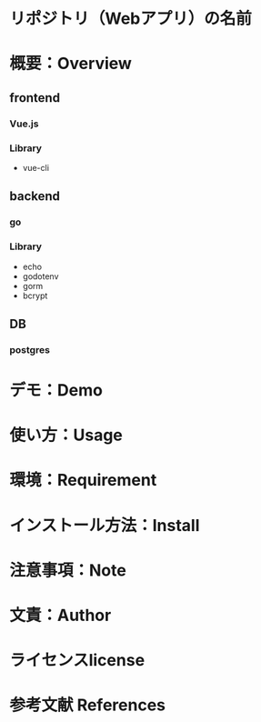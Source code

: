 # リポジトリ（Webアプリ）の名前

# 概要：Overview

## frontend
### Vue.js
### Library
- vue-cli
## backend
### go
### Library
- echo
- godotenv
- gorm
- bcrypt

## DB
### postgres

# デモ：Demo
# 使い方：Usage
# 環境：Requirement
# インストール方法：Install
# 注意事項：Note
# 文責：Author
# ライセンスlicense
# 参考文献 References